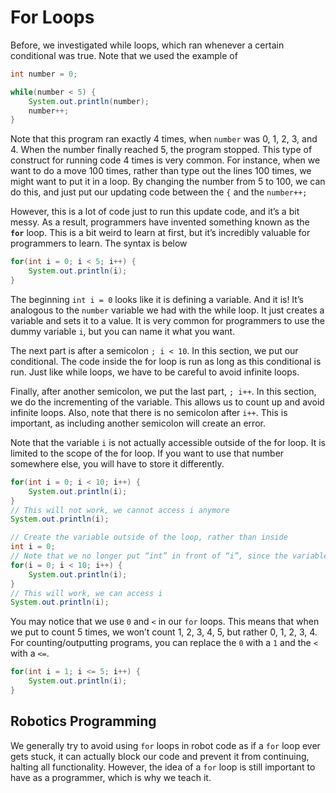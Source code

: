 # For Loops

Before, we investigated while loops, which ran whenever a certain conditional was true. Note that we used the example of

```java
int number = 0;

while(number < 5) {
	System.out.println(number);
	number++;
}
```

Note that this program ran exactly 4 times, when `number` was 0, 1, 2, 3, and 4. When the number finally reached 5, the program stopped. This type of construct for running code 4 times is very common. For instance, when we want to do a move 100 times, rather than type out the lines 100 times, we might want to put it in a loop. By changing the number from 5 to 100, we can do this, and just put our updating code between the `{` and the `number++;`

However, this is a lot of code just to run this update code, and it’s a bit messy. As a result, programmers have invented something known as the **``for``** loop. This is a bit weird to learn at first, but it’s incredibly valuable for programmers to learn. The syntax is below

```java
for(int i = 0; i < 5; i++) {
    System.out.println(i);
}
```

The beginning `int i = 0` looks like it is defining a variable. And it is! It’s analogous to the `number` variable we had with the while loop. It just creates a variable and sets it to a value. It is very common for programmers to use the dummy variable `i`, but you can name it what you want.

The next part is after a semicolon `; i < 10`. In this section, we put our conditional. The code inside the for loop is run as long as this conditional is run. Just like while loops, we have to be careful to avoid infinite loops.

Finally, after another semicolon, we put the last part, `; i++`. In this section, we do the incrementing of the variable. This allows us to count up and avoid infinite loops. Also, note that there is no semicolon after `i++`. This is important, as including another semicolon will create an error.

Note that the variable `i` is not actually accessible outside of the for loop. It is limited to the scope of the for loop. If you want to use that number somewhere else, you will have to store it differently.

```java
for(int i = 0; i < 10; i++) {
    System.out.println(i);
}
// This will not work, we cannot access i anymore
System.out.println(i);

// Create the variable outside of the loop, rather than inside
int i = 0;
// Note that we no longer put “int” in front of “i”, since the variable is already created
for(i = 0; i < 10; i++) {
    System.out.println(i);
}
// This will work, we can access i
System.out.println(i);
```

You may notice that we use `0` and `<` in our `for` loops. This means that when we put to count 5 times, we won’t count 1, 2, 3, 4, 5, but rather 0, 1, 2, 3, 4. For counting/outputting programs, you can replace the `0` with a `1` and the `<` with a `<=`.

```java
for(int i = 1; i <= 5; i++) {
    System.out.println(i);
}
```

## Robotics Programming

We generally try to avoid using `for` loops in robot code as if a `for` loop ever gets stuck, it can actually block our code and prevent it from continuing, halting all functionality. However, the idea of a `for` loop is still important to have as a programmer, which is why we teach it.
